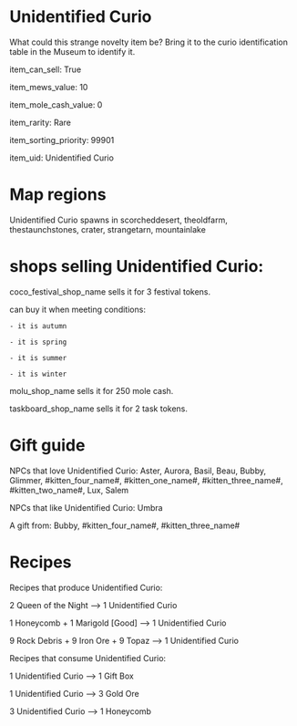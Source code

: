 # Unidentified Curio

What could this strange novelty item be? Bring it to the curio identification table in the Museum to identify it.

item_can_sell: True

item_mews_value: 10

item_mole_cash_value: 0

item_rarity: Rare

item_sorting_priority: 99901

item_uid: Unidentified Curio

# Map regions

Unidentified Curio spawns in scorcheddesert, theoldfarm, thestaunchstones, crater, strangetarn, mountainlake

# shops selling Unidentified Curio:

coco_festival_shop_name sells it for 3 festival tokens.

  can buy it when meeting conditions: 

    - it is autumn

    - it is spring

    - it is summer

    - it is winter

molu_shop_name sells it for 250 mole cash.

taskboard_shop_name sells it for 2 task tokens.

# Gift guide

NPCs that love Unidentified Curio: Aster, Aurora, Basil, Beau, Bubby, Glimmer, #kitten_four_name#, #kitten_one_name#, #kitten_three_name#, #kitten_two_name#, Lux, Salem

NPCs that like Unidentified Curio: Umbra

A gift from: Bubby, #kitten_four_name#, #kitten_three_name#

# Recipes

Recipes that produce Unidentified Curio:

2 Queen of the Night --> 1 Unidentified Curio

1 Honeycomb + 1 Marigold [Good] --> 1 Unidentified Curio

9 Rock Debris + 9 Iron Ore + 9 Topaz --> 1 Unidentified Curio

Recipes that consume Unidentified Curio:

1 Unidentified Curio --> 1 Gift Box

1 Unidentified Curio --> 3 Gold Ore

3 Unidentified Curio --> 1 Honeycomb